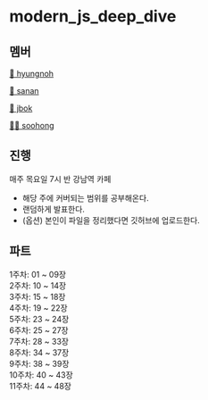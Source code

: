# modern_js_deep_dive

## 멤버

[🐶 hyungnoh](https://github.com/YESHYUNGSEOK)

[🚀 sanan](https://github.com/Ssuamje)

[🐡 jbok](https://github.com/bok000111)

[🧑🏻 soohong](https://github.com/hong-soohyuk)


## 진행
매주 목요일 7시 반 강남역 카페
- 해당 주에 커버되는 범위를 공부해온다.
- 랜덤하게 발표한다.
- (옵션) 본인이 파일을 정리했다면 깃허브에 업로드한다.

## 파트
1주차: 01 ~ 09장
<br>
2주차: 10 ~ 14장
<br>
3주차: 15 ~ 18장
<br>
4주차: 19 ~ 22장
<br>
5주차: 23 ~ 24장
<br>
6주차: 25 ~ 27장
<br>
7주차: 28 ~ 33장
<br>
8주차: 34 ~ 37장
<br>
9주차: 38 ~ 39장
<br>
10주차: 40 ~ 43장
<br>
11주차: 44 ~ 48장

